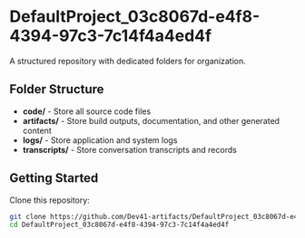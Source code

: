 # DefaultProject_03c8067d-e4f8-4394-97c3-7c14f4a4ed4f
A structured repository with dedicated folders for organization.

## Folder Structure

- **code/** - Store all source code files
- **artifacts/** - Store build outputs, documentation, and other generated content
- **logs/** - Store application and system logs
- **transcripts/** - Store conversation transcripts and records

## Getting Started

Clone this repository:
```bash
git clone https://github.com/Dev41-artifacts/DefaultProject_03c8067d-e4f8-4394-97c3-7c14f4a4ed4f
cd DefaultProject_03c8067d-e4f8-4394-97c3-7c14f4a4ed4f
```
